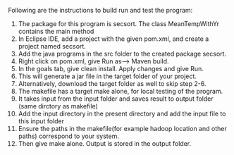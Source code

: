 Following are the instructions to build run and test the program:

1. The package for this program is secsort. The class MeanTempWithYr contains the main method
2. In Eclipse IDE, add a project with the given pom.xml, and create a project named secsort.
3. Add the java programs in the src folder to the created package secsort.
4. Right click on pom.xml, give Run as--> Maven build. 
5. In the goals tab, give clean install. Apply changes and give Run.
6. This will generate a jar file in the target folder of your project.
7. Alternatively, download the target folder as well to skip step 2-6.
7. The makefile has a target make alone, for local testing of the program.
8. It takes input from the input folder and saves result to output folder (same dirctory as makefile) 
9. Add the input directory in the present directory and add the input file to this input folder
10. Ensure the paths in the makefile(for example hadoop location and other paths) correspond to your system. 
11. Then give make alone. Output is stored in the output folder.
   
